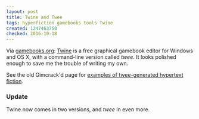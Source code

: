 ```yaml
---
layout: post
title: Twine and Twee
tags: hyperfiction gamebooks tools Twine
created: 1247463750
checked: 2016-10-18
---
```

Via [gamebooks.org](http://www.gamebooks.org/show_links.php?type=gamebooks):  [Twine](http://twinery.org) is a free graphical gamebook editor for Windows and OS X, with a command-line version called *twee*.  It looks polished enough to save me the trouble of writing my own.

See the old Gimcrack'd page for [examples of twee-generated hypertext fiction](https://web.archive.org/web/20090716182446/http://gimcrackd.com/).

### Update

Twine now comes in two versions, and *twee* in even more.

